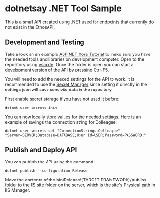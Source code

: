 # dotnetsay .NET Tool Sample

This is a small API created using .NET used for endpoints that currently do not exist in the EthosAPI.

## Development and Testing

Take a look an an example [ASP.NET Core Tutorial](https://docs.microsoft.com/en-us/aspnet/core/tutorials/first-web-api?view=aspnetcore-6.0&tabs=visual-studio-code) to make sure you have the needed tools and libraries on development computer. Open to the repository using [vscode](https://code.visualstudio.com/). Once the folder is open you can start a development version of the API by pressing Ctrl-F5.

You will need to add the needed settings for the API to work. It is recommended to use the [Secret Manager](https://docs.microsoft.com/en-us/aspnet/core/security/app-secrets?view=aspnetcore-6.0&tabs=windows) since setting it directly in the settings json will save sensivite data in the repository.

First enable secret storage if you have not used it before:

```console
dotnet user-secrets init
```

You can now locally store values for the needed settings. Here is an example of savings the connection string for Colleague:

```console
dotnet user-secrets set "ConnectionStrings:Colleague" "Server=SERVER;Database=DATABASE;User Id=USER;Password=PASSWORD;"
```

## Publish and Deploy API

You can publish the API using the command:

```console
dotnet publish --configuration Release
```

Move the contents of the bin/Release/{TARGET FRAMEWORK}/publish folder to the IIS site folder on the server, which is the site's Physical path in IIS Manager.